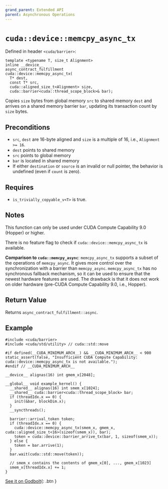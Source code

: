 ```yaml
---
grand_parent: Extended API
parent: Asynchronous Operations
---
```


# `cuda::device::memcpy_async_tx`

Defined in header `<cuda/barrier>`:

```cuda
template <typename T, size_t Alignment>
inline __device__
async_contract_fulfillment
cuda::device::memcpy_async_tx(
  T* dest,
  const T* src,
  cuda::aligned_size_t<Alignment> size,
  cuda::barrier<cuda::thread_scope_block>& bar);
```

Copies `size` bytes from global memory `src` to shared memory `dest` and arrives
on a shared memory barrier `bar`, updating its transaction count by `size`
bytes.

## Preconditions

* `src`, `dest` are 16-byte aligned and `size` is a multiple of 16, i.e.,
  `Alignment >= 16`.
* `dest` points to shared memory
* `src` points to global memory
* `bar` is located in shared memory
* If either `destination` or `source` is an invalid or null pointer, the
    behavior is undefined (even if `count` is zero).

## Requires

* `is_trivially_copyable_v<T>` is true.
 
## Notes

This function can only be used under CUDA Compute Capability 9.0 (Hopper) or
higher.

There is no feature flag to check if `cuda::device::memcpy_async_tx` is
available.

**Comparison to `cuda::memcpy_async`**: `memcpy_async_tx` supports a subset of
the operations of `memcpy_async`. It gives more control over the synchronization
with a barrier than `memcpy_async`. `memcpy_async_tx` has no synchronous
fallback mechanism, so it can be used to ensure that the newest hardware
features are used. The drawback is that it does not work on older hardware
(pre-CUDA Compute Capability 9.0, i.e., Hopper).

## Return Value

Returns `async_contract_fulfillment::async`.

## Example

```cuda
#include <cuda/barrier>
#include <cuda/std/utility> // cuda::std::move

#if defined(__CUDA_MINIMUM_ARCH__) && __CUDA_MINIMUM_ARCH__ < 900
static_assert(false, "Insufficient CUDA Compute Capability: cuda::device::memcpy_async_tx is not available.");
#endif // __CUDA_MINIMUM_ARCH__

__device__ alignas(16) int gmem_x[2048];

__global__ void example_kernel() {
  __shared__ alignas(16) int smem_x[1024];
  __shared__ cuda::barrier<cuda::thread_scope_block> bar;
  if (threadIdx.x == 0) {
    init(&bar, blockDim.x);
  }
  __syncthreads();

  barrier::arrival_token token;
  if (threadIdx.x == 0) {
    cuda::device::memcpy_async_tx(smem_x, gmem_x, cuda::aligned_size_t<16>(sizeof(smem_x)), bar);
    token = cuda::device::barrier_arrive_tx(bar, 1, sizeof(smem_x));
  } else {
    token = bar.arrive(1);
  } 
  bar.wait(cuda::std::move(token));

  // smem_x contains the contents of gmem_x[0], ..., gmem_x[1023]
  smem_x[threadIdx.x] += 1;
}
```

[See it on Godbolt](https://godbolt.org/z/oK7Tazszx){: .btn }


[`cuda::thread_scope`]: ./memory_model.md
[Tracking asynchronous operations by the mbarrier object]: https://docs.nvidia.com/cuda/parallel-thread-execution/index.html#tracking-asynchronous-operations-by-the-mbarrier-object

[`cp.async.bulk` PTX instruction]: https://docs.nvidia.com/cuda/parallel-thread-execution/index.html#data-movement-and-conversion-instructions-cp-async-bulk

[thread.barrier.class paragraph 12]: https://eel.is/c++draft/thread.barrier.class#12



